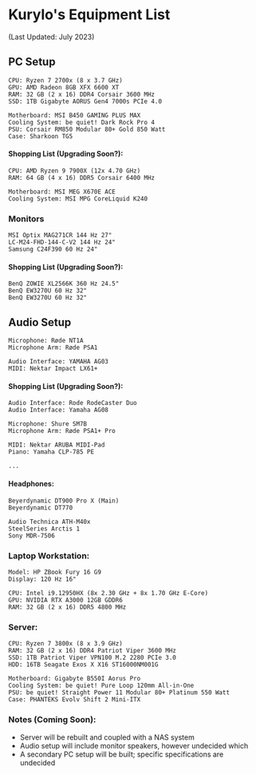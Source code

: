 
# Kurylo's Equipment List
(Last Updated: July 2023)

## PC Setup
    CPU: Ryzen 7 2700x (8 x 3.7 GHz)
    GPU: AMD Radeon 8GB XFX 6600 XT
    RAM: 32 GB (2 x 16) DDR4 Corsair 3600 MHz
    SSD: 1TB Gigabyte AORUS Gen4 7000s PCIe 4.0

    Motherboard: MSI B450 GAMING PLUS MAX
    Cooling System: be quiet! Dark Rock Pro 4
    PSU: Corsair RM850 Modular 80+ Gold 850 Watt 
    Case: Sharkoon TG5
#### Shopping List (Upgrading Soon?): 
    CPU: AMD Ryzen 9 7900X (12x 4.70 GHz)
    RAM: 64 GB (4 x 16) DDR5 Corsair 6400 MHz

    Motherboard: MSI MEG X670E ACE
    Cooling System: MSI MPG CoreLiquid K240 
### Monitors
    MSI Optix MAG271CR 144 Hz 27"
    LC-M24-FHD-144-C-V2 144 Hz 24"
    Samsung C24F390 60 Hz 24"
#### Shopping List (Upgrading Soon?): 
    BenQ ZOWIE XL2566K 360 Hz 24.5" 
    BenQ EW3270U 60 Hz 32" 
    BenQ EW3270U 60 Hz 32"
## Audio Setup
    Microphone: Røde NT1A
    Microphone Arm: Røde PSA1

    Audio Interface: YAMAHA AG03
    MIDI: Nektar Impact LX61+
#### Shopping List (Upgrading Soon?): 
    Audio Interface: Rode RodeCaster Duo 
    Audio Interface: Yamaha AG08 

    Microphone: Shure SM7B
    Microphone Arm: Røde PSA1+ Pro
    
    MIDI: Nektar ARUBA MIDI-Pad
    Piano: Yamaha CLP-785 PE

    ...
#### Headphones: 
    Beyerdynamic DT900 Pro X (Main)
    Beyerdynamic DT770

    Audio Technica ATH-M40x
    SteelSeries Arctis 1
    Sony MDR-7506
### Laptop Workstation: 
    Model: HP ZBook Fury 16 G9
    Display: 120 Hz 16"

    CPU: Intel i9.12950HX (8x 2.30 GHz + 8x 1.70 GHz E-Core)
    GPU: NVIDIA RTX A3000 12GB GDDR6
    RAM: 32 GB (2 x 16) DDR5 4800 MHz

### Server: 
    CPU: Ryzen 7 3800x (8 x 3.9 GHz)
    RAM: 32 GB (2 x 16) DDR4 Patriot Viper 3600 MHz
    SSD: 1TB Patriot Viper VPN100 M.2 2280 PCIe 3.0
    HDD: 16TB Seagate Exos X X16 ST16000NM001G

    Motherboard: Gigabyte B550I Aorus Pro
    Cooling System: be quiet! Pure Loop 120mm All-in-One
    PSU: be quiet! Straight Power 11 Modular 80+ Platinum 550 Watt
    Case: PHANTEKS Evolv Shift 2 Mini-ITX
### Notes (Coming Soon):
 - Server will be rebuilt and coupled with a NAS system
 - Audio setup will include monitor speakers, however undecided which
 - A secondary PC setup will be built; specific specifications are undecided
